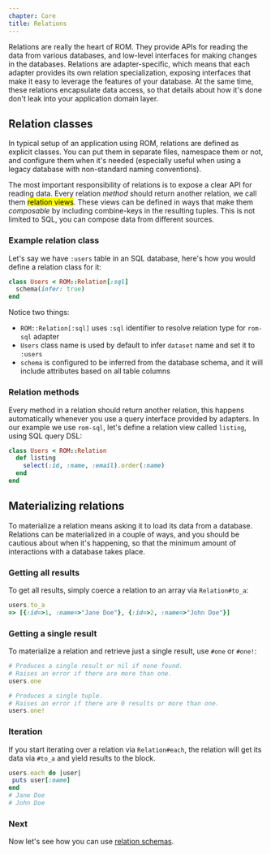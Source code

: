 ```yaml
---
chapter: Core
title: Relations
---
```


Relations are really the heart of ROM. They provide APIs for reading the data
from various databases, and low-level interfaces for making changes in the databases.
Relations are adapter-specific, which means that each adapter provides its own
relation specialization, exposing interfaces that make it easy to leverage the
features of your database. At the same time, these relations encapsulate data
access, so that details about how it's done don't leak into your application domain
layer.

## Relation classes

In typical setup of an application using ROM, relations are defined as explicit
classes. You can put them in separate files, namespace them or not, and configure
them when it's needed (especially useful when using a legacy database with non-standard
naming conventions).

The most important responsibility of relations is to expose a clear API for reading
data. Every relation *method* should return another relation, we call them
<mark>relation views</mark>. These views can be defined in ways that make them
*composable* by including combine-keys in the resulting tuples. This is not limited
to SQL, you can compose data from different sources.

### Example relation class

Let's say we have `:users` table in an SQL database, here's how you would define
a relation class for it:

``` ruby
class Users < ROM::Relation[:sql]
  schema(infer: true)
end
```

Notice two things:

- `ROM::Relation[:sql]` uses `:sql` identifier to resolve relation type for `rom-sql`
  adapter
- `Users` class name is used by default to infer `dataset` name and set it to `:users`
- `schema` is configured to be inferred from the database schema, and it will include
  attributes based on all table columns

### Relation methods

Every method in a relation should return another relation, this happens automatically
whenever you use a query interface provided by adapters. In our example we use
`rom-sql`, let's define a relation view called `listing`, using SQL query DSL:

``` ruby
class Users < ROM::Relation
  def listing
    select(:id, :name, :email).order(:name)
  end
end
```

## Materializing relations

To materialize a relation means asking it to load its data from a database. Relations can be materialized in a couple of ways, and you should be cautious about when it's happening, so that the minimum amount of interactions with a database takes place.

### Getting all results

To get all results, simply coerce a relation to an array via `Relation#to_a`:

``` ruby
users.to_a
=> [{:id=>1, :name=>"Jane Doe"}, {:id=>2, :name=>"John Doe"}]
```

### Getting a single result

To materialize a relation and retrieve just a single result, use `#one` or `#one!`:

```ruby
# Produces a single result or nil if none found.
# Raises an error if there are more than one.
users.one

# Produces a single tuple.
# Raises an error if there are 0 results or more than one.
users.one!
```

### Iteration

If you start iterating over a relation via `Relation#each`, the relation will get its data via `#to_a` and yield results to the block.

``` ruby
users.each do |user|
 puts user[:name]
end
# Jane Doe
# John Doe
```

### Next

Now let's see how you can use [relation schemas](/%{version}/learn/core/schemas).
